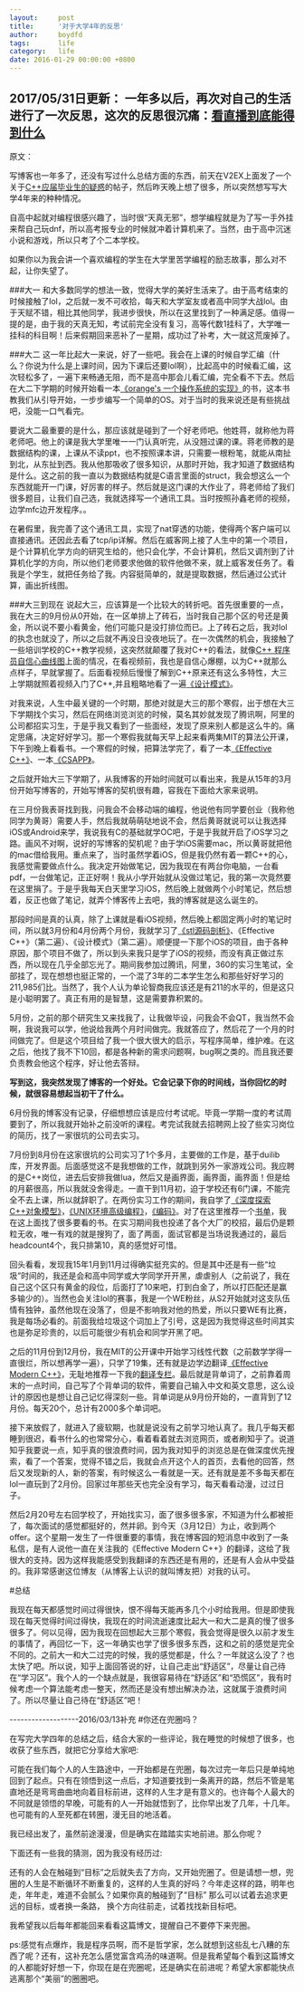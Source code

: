 ```yaml
---
layout:     post
title:      '对于大学4年的反思'
author:     boydfd
tags:       life
category:   life
date: 2016-01-29 00:00:00 +0800
---
```

2017/05/31日更新：
一年多以后，再次对自己的生活进行了一次反思，这次的反思很沉痛：[看直播到底能得到什么](https://aboydfd.com/life/2017/05/31/%E7%9C%8B%E7%9B%B4%E6%92%AD%E5%88%B0%E5%BA%95%E8%83%BD%E5%BE%97%E5%88%B0%E4%BB%80%E4%B9%88/)
---
原文：

写博客也一年多了，还没有写过什么总结方面的东西，前天在V2EX上面发了一个关于[C++应届毕业生的疑惑](http://www.v2ex.com/t/262658#reply32)的帖子，然后昨天晚上想了很多，所以突然想写写大学4年来的种种情况。

自高中起就对编程很感兴趣了，当时很“天真无邪”，想学编程就是为了写一手外挂来帮自己玩dnf，所以高考报专业的时候就冲着计算机来了。当然，由于高中沉迷小说和游戏，所以只考了个二本学校。

如果你以为我会讲一个喜欢编程的学生在大学里苦学编程的励志故事，那么对不起，让你失望了。

###大一
和大多数同学的想法一致，觉得大学的美好生活来了。由于高考结束的时候接触了lol，之后就一发不可收拾，每天和大学室友或者高中同学大战lol。由于天赋不错，相比其他同学，我进步很快，所以在这里找到了一种满足感。值得一提的是，由于我的天真无知，考试前完全没有复习，高等代数1挂科了，大学唯一挂科的科目啊！后来假期回来恶补了一星期，成功过了补考，大一就这荒废掉了。

###大二
这一年比起大一来说，好了一些吧。我会在上课的时候自学汇编（什么？你说为什么是上课时间，因为下课后还要lol啊），比起高中的时候看汇编，这次轻松多了，一遍下来畅通无阻，而不是高中那会儿看汇编，完全看不下去。然后在大二下学期的时候开始看一本[《orange's 一个操作系统的实现》](https://book.douban.com/subject/3735649/)的书，这本书教我们从引导开始，一步步编写一个简单的OS。对于当时的我来说还是有些挑战吧，没能一口气看完。

要说大二最重要的是什么，那应该就是碰到了一个好老师吧。他姓蒋，就称他为蒋老师吧。他上的课是我大学里唯一一门认真听完，从没翘过课的课。蒋老师教的是数据结构的课，上课从不读ppt，也不按照课本讲，只需要一根粉笔，就能从南扯到北，从东扯到西。我从他那吸收了很多知识，从那时开始，我才知道了数据结构是什么。这之前的我一直以为数据结构就是C语言里面的struct，我会想这么一个东西就能开一门课，好厉害的样子。然后就是这门课的大作业了，蒋老师给了我们很多题目，让我们自己选，我就选择写一个通讯工具。当时按照孙鑫老师的视频，边学mfc边开发程序。。

在暑假里，我完善了这个通讯工具，实现了nat穿透的功能，使得两个客户端可以直接通讯。还因此去看了tcp/ip详解。然后在威客网上接了人生中的第一个项目，是个计算机化学方向的研究生给的，他只会化学，不会计算机，然后又调剂到了计算机化学的方向，所以他们老师要求他做的软件他做不来，就上威客发任务了。看我是个学生，就把任务给了我。内容挺简单的，就是提取数据，然后通过公式计算，画出折线图。

###大三到现在
说起大三，应该算是一个比较大的转折吧。首先很重要的一点，我在大三的9月份从0开始，在一区单排上了砖石，当时我自己那个区的号还是黄金，所以说不要小看黄金，他们可能只是没打排位而已。上了砖石之后，我对lol的执念也就没了，所以之后就不再没日没夜地玩了。在一次偶然的机会，我接触了一些培训学校的C++教学视频，这突然就颠覆了我对C++的看法，就像[C++ 程序员自信心曲线图](http://developer.51cto.com/art/201306/397768.htm)上面的情况，在看视频前，我也是自信心爆棚，以为C++就那么点样子，早就掌握了。后面看视频后慢慢了解到C++原来还有这么多特性，大三上学期就照着视频入门了C++,并且粗略地看了一遍[《设计模式》](https://book.douban.com/subject/1099305/)。

对我来说，人生中最关键的一个时期，那绝对就是大三的那个寒假，出于想在大三下学期找个实习，然后在网络浏览浏览的时候，莫名其妙就发现了腾讯啊，阿里的公司都招实习生，于是乎我又看到了一些面经，发现了原来别人都是这么牛的。痛定思痛，决定好好学习。那一个寒假我就每天早上起来看两集MIT的算法公开课，下午到晚上看看书。一个寒假的时候，把算法学完了，看了一本[《Effective C++》](https://book.douban.com/subject/1842426/)、一本[《CSAPP》](https://book.douban.com/subject/1896753/)。

之后就开始大三下学期了，从我博客的开始时间就可以看出来，我是从15年的3月份开始写博客的，开始写博客的契机很有趣，容我在下面给大家来说明。

在三月份我表哥找到我，问我会不会移动端的编程，他说他有同学要创业（我称他同学为黄哥）需要人手，然后我就萌萌哒地说不会，然后黄哥就说可以让我选择iOS或Android来学，我说我有C的基础就学OC吧，于是乎我就开启了iOS学习之路。画风不对啊，说好的写博客的契机呢？由于学iOS需要mac，所以黄哥就把他的mac借给我用。重点来了，当时虽然学着iOS，但是我仍然有着一颗C++的心，我感觉需要做点什么。我决定开始做笔记，因为我现在有两台你电脑，一台看pdf，一台做笔记，正正好啊！我从小学开始就从没做过笔记，我的第一次竟然要在这里捐了。于是乎我每天白天里学习iOS，然后晚上就做两个小时笔记，然后想着，反正也做了笔记，就弄个博客传上去吧，我的博客就是这么诞生的。

那段时间是真的认真，除了上课就是看iOS视频，然后晚上都固定两小时的笔记时间，所以就3月份和4月份两个月份，我就学习了[《stl源码剖析》](https://book.douban.com/subject/1110934/)、《Effective C++》（第二遍）、《设计模式》（第二遍）。顺便提一下那个iOS的项目，由于各种原因，那个项目不做了，所以到头来我只是学了iOS的视频，而没有真正做过东西，所以现在几乎全部忘光了。期间我参加过腾讯，阿里，360的实习生笔试，全部挂了，现在想想也挺正常的，一个混了3年的二本学生怎么和那些好好学习的211,985们比。当然了，我个人认为单论智商我应该还是有211的水平的，但是这只是小聪明罢了。真正有用的是智慧，这是需要靠积累的。

5月份，之前的那个研究生又来找我了，让我做毕设，问我会不会QT，我当然不会啊，我说我可以学，他说给我两个月时间做完。我就答应了，然后花了一个月的时间做完了。但是这个项目给了我一个很大很大的启示，写程序简单，维护难。在这之后，他找了我不下10回，都是各种新的需求问题啊，bug啊之类的。而且我还要负责教会他这个程序，好让他去答辩。

**写到这，我突然发现了博客的一个好处。它会记录下你的时间线，当你回忆的时候，就很容易想起当初干了什么。**

6月份我的博客没有记录，仔细想想应该是应付考试呢。毕竟一学期一度的考试周要到了，所以我就开始补之前没听的课程。考完试我就去招聘网上投了些实习岗位的简历，找了一家很坑的公司去实习。

7月份到8月份在这家很坑的公司实习了1个多月，主要做的工作是，基于duilib库，开发界面。后面感觉这不是我想做的工作，就跳到另外一家游戏公司。我应聘的是C++岗位，进去后安排我做lua，然后又是画界面，画界面，画界面！但是给的月薪很高，所以我就没舍得走。一直干到11月初，迫于学校还有6门课，不能完全不去上课，所以就辞职了。在两份实习工作的期间，我自学了[《深度探索C++对象模型》](https://book.douban.com/subject/1091086/)，[《UNIX环境高级编程》](https://book.douban.com/subject/1788421/)，[《编码》](https://book.douban.com/subject/4822685/)。对了在这里推荐一个[书单](http://zh.lucida.me/blog/developer-reading-list/)，我在这上面找了很多要看的书。在实习期间我也投递了各个大厂的校招，最后仍是颗粒无收，唯一有戏的就是搜狗了，面了两面，面试官都是当场说我通过的，最后headcount4个，我只排第10，真的感觉好可惜。

回头看看，发现我15年1月到11月过得确实挺充实的。但是其中还是有一些“垃圾”时间的，我还是会和高中同学或大学同学开开黑，虐虐别人（之前说了，我在自己这个区只有黄金的段位，后面打了10来吧，打到白金了，所以打匹配还是赢多输少的）。当然也会关注lol的赛事，我是一个WE粉丝，从S2开始就对这支队伍情有独钟，虽然他现在没落了，但是不影响我对他的热爱，所以只要WE有比赛，我是每场必看的。前面我给垃圾这个词加上了引号，这是因为我觉得这些时间其实也是弥足珍贵的，以后可能很少有机会和同学开黑了吧。

之后的11月份到12月份，我在MIT的公开课中开始学习线性代数（之前数学学得一直很烂，所以想再学一遍），只学了19集，还有就是边学边翻译[《Effective Modern C++》](https://book.douban.com/subject/25923597/)，无耻地推荐一下我的[翻译专栏](http://blog.csdn.net/column/details/mecpp.html)。最后就是背单词了，之前靠着周末的一点时间，自己写了个背单词的软件，需要自己输入中文和英文意思，这么设计的原因也是想让自己记忆得深刻一些。背单词是从9月份开始的，一直背到了12月份。每天20个，总计有2000多个单词吧。

接下来放假了，就进入了疲软期，也就是说没有之前学习地认真了。我几乎每天都睡到很迟，看书什么的也常常分心，看着看着就去浏览网页，或者刷知乎了。说道知乎我要说一点，知乎真的很浪费时间，因为我对知乎的浏览总是在做深度优先搜索，看了一个答案，觉得不错之后，我就会点开这个人的首页，去看他的回答，然后又发现新的人，新的答案，有时候这么一看就是一天。还有就是差不多每天都在lol一直玩到了2月份。回家过年那些天也完全没有学习，每天看看动漫，过过日子。

然后2月20号左右回学校了，开始找实习，面了很多很多家，不知道为什么都被拒了，每次面试的感觉都挺好的，然并卵。到今天（3月12日）为止，收到两个offer。这个星期一发生了一件很重要的事情，我在博客园的短消息中收到了一条私信，是有人说他一直在关注我的《Effective Modern C++》的翻译，这给了我很大的支持。因为这样我能感受到我翻译的东西还是有用的，还是有人会从中受益的。我非常感谢这位博友（从博客上认识的就叫博友把）对我的认可。

#总结

我现在每天都感觉时间过得很快，恨不得每天能再多几个小时给我用。但是即使我现在每天觉得时间过得快，我现在的时间流逝速度比起大一和大二是真的慢了很多很多了。何以见得，因为我现在回想起大三那个寒假，我会觉得是很久以前才发生的事情了，再回忆一下，这一年确实也学了很多很多东西，这和之前的感觉是完全不同的。之前大一和大二过完的时候，我的感觉都是，什么？一年就这么没了？也太快了吧。所以说，知乎上面回答说的好，让自己走出“舒适区”，尽量让自己待在“学习区”。我个人的一个缺点就是，我很容易待在“舒适区”和“恐慌区”，我有时候考虑一个算法能考虑一整天，然而还是没有想出解决办法，这就属于浪费时间了。所以尽量让自己待在“舒适区”吧！

-------------------2016/03/13补充
#你还在兜圈吗？

在写完大学四年的总结之后，结合大家的一些评论，我在睡觉的时候想了很多，也收获了些东西，就把它分享给大家吧:

可能在我们每个人的人生路途中，一开始都是在兜圈，每次过完一年后只是单纯地回到了起点。只有在领悟到这一点后，才知道要找到一条离开的路，然后不管是笔直地还是弯弯曲曲地向着目标前进，这样的人生才是有意义的。也许每个人最大的不同就是领悟的早晚，可能有的人一开始就悟到了，比你早出发了几年，十几年。也可能有的人至死都在转圈，漫无目的地活着。

我已经出发了，虽然前途漫漫，但是确实在踏踏实实地前进。那么你呢？

下面还有一些我的猜测，因为我没有经历过:

还有的人会在触碰到“目标”之后就失去了方向，又开始兜圈了。但是请想一想，兜圈的人生是不断循环不断重复的，这样的人生真的好吗？今年走这样的路，明年也走，年年走，难道不会腻么？如果你真的触碰到了“目标” 那么可以试着去追求更远的目标，或者换一条路， 换个方向往前走，试着找找新目标吧。

我希望我以后每年都能回来看看这篇博文，提醒自己不要停下来兜圈。

ps:感觉有点爆炸，我是程序员啊，而不是哲学家，怎么就想到这些乱七八糟的东西了呢？还有，这补充怎么感觉富含鸡汤的味道啊。但是我希望每个看到这篇博文的人都能好好想一下，你现在是在兜圈呢，还是确实在前进呢？希望大家都能快点逃离那个“美丽”的圈圈吧。